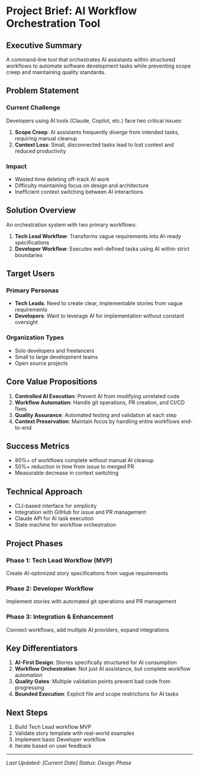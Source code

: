 # Project Brief: AI Workflow Orchestration Tool

## Executive Summary

A command-line tool that orchestrates AI assistants within structured workflows to automate software development tasks while preventing scope creep and maintaining quality standards.

## Problem Statement

### Current Challenge
Developers using AI tools (Claude, Copilot, etc.) face two critical issues:
1. **Scope Creep**: AI assistants frequently diverge from intended tasks, requiring manual cleanup
2. **Context Loss**: Small, disconnected tasks lead to lost context and reduced productivity

### Impact
- Wasted time deleting off-track AI work
- Difficulty maintaining focus on design and architecture
- Inefficient context switching between AI interactions

## Solution Overview

An orchestration system with two primary workflows:

1. **Tech Lead Workflow**: Transforms vague requirements into AI-ready specifications
2. **Developer Workflow**: Executes well-defined tasks using AI within strict boundaries

## Target Users

### Primary Personas
- **Tech Leads**: Need to create clear, implementable stories from vague requirements
- **Developers**: Want to leverage AI for implementation without constant oversight

### Organization Types
- Solo developers and freelancers
- Small to large development teams
- Open source projects

## Core Value Propositions

1. **Controlled AI Execution**: Prevent AI from modifying unrelated code
2. **Workflow Automation**: Handle git operations, PR creation, and CI/CD fixes
3. **Quality Assurance**: Automated testing and validation at each step
4. **Context Preservation**: Maintain focus by handling entire workflows end-to-end

## Success Metrics

- 80%+ of workflows complete without manual AI cleanup
- 50%+ reduction in time from issue to merged PR
- Measurable decrease in context switching

## Technical Approach

- CLI-based interface for simplicity
- Integration with GitHub for issue and PR management
- Claude API for AI task execution
- State machine for workflow orchestration

## Project Phases

### Phase 1: Tech Lead Workflow (MVP)
Create AI-optimized story specifications from vague requirements

### Phase 2: Developer Workflow
Implement stories with automated git operations and PR management

### Phase 3: Integration & Enhancement
Connect workflows, add multiple AI providers, expand integrations

## Key Differentiators

1. **AI-First Design**: Stories specifically structured for AI consumption
2. **Workflow Orchestration**: Not just AI assistance, but complete workflow automation
3. **Quality Gates**: Multiple validation points prevent bad code from progressing
4. **Bounded Execution**: Explicit file and scope restrictions for AI tasks

## Next Steps

1. Build Tech Lead workflow MVP
2. Validate story template with real-world examples
3. Implement basic Developer workflow
4. Iterate based on user feedback

---

*Last Updated: [Current Date]*
*Status: Design Phase*